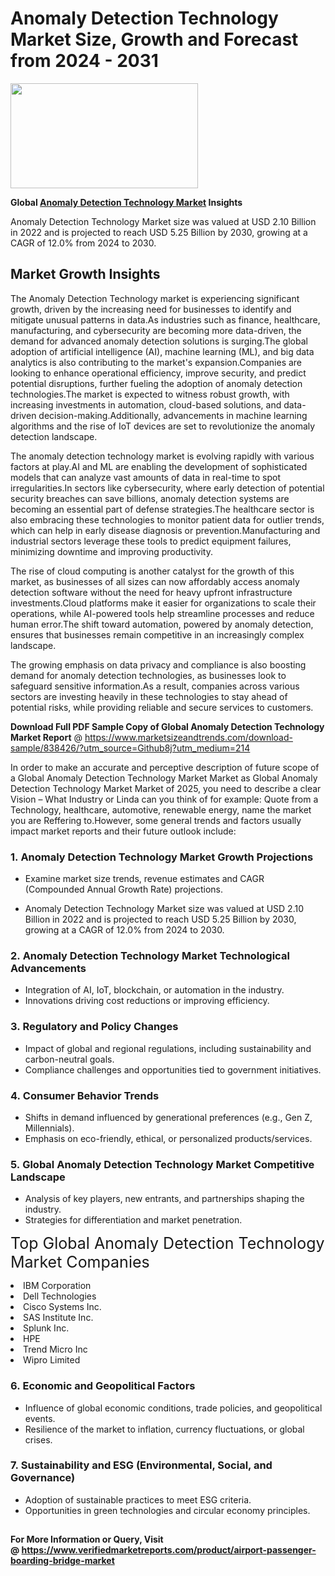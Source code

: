 <H1>Anomaly Detection Technology Market Size, Growth and Forecast from 2024 - 2031</H1><img class="aligncenter size-medium wp-image-584254" src="https://thirdeyenews.in/wp-content/uploads/2024/09/Global-Market-Research-300x168.jpeg" alt="" width="300" height="168" /><p><strong>Global&nbsp;<a href="https://www.marketsizeandtrends.com/download-sample/838426/?utm_source=Github8j?utm_medium=214">Anomaly Detection Technology Market</a> Insights</strong></p><p>Anomaly Detection Technology Market size was valued at USD 2.10 Billion in 2022 and is projected to reach USD 5.25 Billion by 2030, growing at a CAGR of 12.0% from 2024 to 2030.</p><p><h2>Market Growth Insights</h2> <p>The Anomaly Detection Technology market is experiencing significant growth, driven by the increasing need for businesses to identify and mitigate unusual patterns in data.As industries such as finance, healthcare, manufacturing, and cybersecurity are becoming more data-driven, the demand for advanced anomaly detection solutions is surging.The global adoption of artificial intelligence (AI), machine learning (ML), and big data analytics is also contributing to the market's expansion.Companies are looking to enhance operational efficiency, improve security, and predict potential disruptions, further fueling the adoption of anomaly detection technologies.The market is expected to witness robust growth, with increasing investments in automation, cloud-based solutions, and data-driven decision-making.Additionally, advancements in machine learning algorithms and the rise of IoT devices are set to revolutionize the anomaly detection landscape.</p> <p>The anomaly detection technology market is evolving rapidly with various factors at play.AI and ML are enabling the development of sophisticated models that can analyze vast amounts of data in real-time to spot irregularities.In sectors like cybersecurity, where early detection of potential security breaches can save billions, anomaly detection systems are becoming an essential part of defense strategies.The healthcare sector is also embracing these technologies to monitor patient data for outlier trends, which can help in early disease diagnosis or prevention.Manufacturing and industrial sectors leverage these tools to predict equipment failures, minimizing downtime and improving productivity.</p> <p>The rise of cloud computing is another catalyst for the growth of this market, as businesses of all sizes can now affordably access anomaly detection software without the need for heavy upfront infrastructure investments.Cloud platforms make it easier for organizations to scale their operations, while AI-powered tools help streamline processes and reduce human error.The shift toward automation, powered by anomaly detection, ensures that businesses remain competitive in an increasingly complex landscape.</p> <p>The growing emphasis on data privacy and compliance is also boosting demand for anomaly detection technologies, as businesses look to safeguard sensitive information.As a result, companies across various sectors are investing heavily in these technologies to stay ahead of potential risks, while providing reliable and secure services to customers.</p> <p><span class=""><strong>Download Full PDF Sample Copy of Global Anomaly Detection Technology Market Report</strong> @ <a href="https://www.marketsizeandtrends.com/download-sample/838426/?utm_source=Github8j?utm_medium=214" target="_blank">https://www.marketsizeandtrends.com/download-sample/838426/?utm_source=Github8j?utm_medium=214</a></span></p><p>In order to make an accurate and perceptive description of future scope of a Global&nbsp;Anomaly Detection Technology Market Market as Global&nbsp;Anomaly Detection Technology Market Market of 2025, you need to describe a clear Vision &ndash; What Industry or Linda can you think of for example: Quote from a Technology, healthcare, automotive, renewable energy, name the market you are Reffering to.However, some general trends and factors usually impact market reports and their future outlook include:</p><h3>1.&nbsp;<strong>Anomaly Detection Technology Market Growth Projections</strong></h3><ul><li>Examine market size trends, revenue estimates and CAGR (Compounded Annual Growth Rate) projections.</li><li><p>Anomaly Detection Technology Market size was valued at USD 2.10 Billion in 2022 and is projected to reach USD 5.25 Billion by 2030, growing at a CAGR of 12.0% from 2024 to 2030.</p></li></ul><h3>2.&nbsp;<strong>Anomaly Detection Technology Market Technological Advancements</strong></h3><ul><li>Integration of AI, IoT, blockchain, or automation in the industry.</li><li>Innovations driving cost reductions or improving efficiency.</li></ul><h3>3.&nbsp;<strong>Regulatory and Policy Changes</strong></h3><ul><li>Impact of global and regional regulations, including sustainability and carbon-neutral goals.</li><li>Compliance challenges and opportunities tied to government initiatives.</li></ul><h3>4.&nbsp;<strong>Consumer Behavior Trends</strong></h3><ul><li>Shifts in demand influenced by generational preferences (e.g., Gen Z, Millennials).</li><li>Emphasis on eco-friendly, ethical, or personalized products/services.</li></ul><h3>5.&nbsp;<strong>Global Anomaly Detection Technology Market Competitive Landscape</strong></h3><ul><li>Analysis of key players, new entrants, and partnerships shaping the industry.</li><li>Strategies for differentiation and market penetration.</li></ul><p data-pm-slice="1 1 []"><span style="color: inherit; font-family: inherit; font-size: 25px;">Top Global Anomaly Detection Technology Market Companies</span></p><div class="" data-test-id=""><p><li>IBM Corporation</li><li> Dell Technologies</li><li> Cisco Systems Inc.</li><li> SAS Institute Inc.</li><li> Splunk Inc.</li><li> HPE</li><li> Trend Micro Inc</li><li> Wipro Limited</li></p></div><h3>6.&nbsp;<strong>Economic and Geopolitical Factors</strong></h3><ul><li>Influence of global economic conditions, trade policies, and geopolitical events.</li><li>Resilience of the market to inflation, currency fluctuations, or global crises.</li></ul><h3>7.&nbsp;<strong>Sustainability and ESG (Environmental, Social, and Governance)</strong></h3><ul><li>Adoption of sustainable practices to meet ESG criteria.</li><li>Opportunities in green technologies and circular economy principles.</li></ul><h2><strong style="font-size: 14px;">For More Information or Query, Visit @&nbsp;</strong><a style="background-color: #ffffff; font-size: 14px;" href="https://www.marketsizeandtrends.com/report/anomaly-detection-technology-market/" target="_blank">https://www.verifiedmarketreports.com/product/airport-passenger-boarding-bridge-market</a></h2>